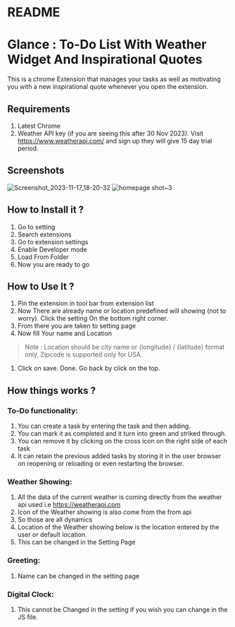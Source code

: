 # README

# Glance : To-Do List With Weather Widget And Inspirational Quotes

This is a chrome Extension that manages your tasks as well as motivating you with a new inspirational quote whenever you open the extension.

## Requirements

1. Latest Chrome
2. Weather API key (if you are seeing this after 30 Nov 2023). Visit https://www.weatherapi.com/ and sign up they will give 15 day trial period.

## Screenshots

![Screenshot_2023-11-17_18-20-32](https://github.com/DarkIce000/Glance/assets/116939251/4e9fbd1a-6f77-468e-842c-b7917952cad1)
![homepage shot~3](https://github.com/DarkIce000/Glance/assets/116939251/11336575-86e1-4c48-adcd-3dd96d4dba78)


## How to Install it ?

1. Go to setting 
2. Search extensions
3. Go to extension settings 
4. Enable Developer mode 
5. Load From Folder 
6. Now you are ready to go 

## How to Use It ?

1. Pin the extension in tool bar from extension list 
2. Now There are already name or location predefined will showing (not to worry). Click the setting On the bottom right corner.
3. From there you are taken to setting page 
4. Now fill Your name and Location

> Note : Location should be city name or {longitude} / {latitude} format only, Zipcode is supported only for USA.
> 
1. Click on save. Done. Go back by click on the top. 

## How things works ?

### To-Do functionality:

1. You can create a task by entering the task and then adding.
2. You can mark it as completed and it turn into green and striked through.
3. You can remove it by clicking on the cross icon on the right side of each task 
4. It can retain the previous added tasks by storing it in the user browser on reopening or reloading or even restarting the browser.

### Weather Showing:

1. All the data of the current weather is coming directly from the weather api used i.e https://weatherapi.com
2. Icon of the Weather showing is also come from the from api 
3. So those are all dynamics
4. Location of the Weather showing below is the location entered by the user or default location.
5. This can be changed in the Setting Page

### Greeting:

1. Name can be changed in the setting page

### Digital Clock:

1. This cannot be Changed in the setting if you wish you can change in the JS file.
